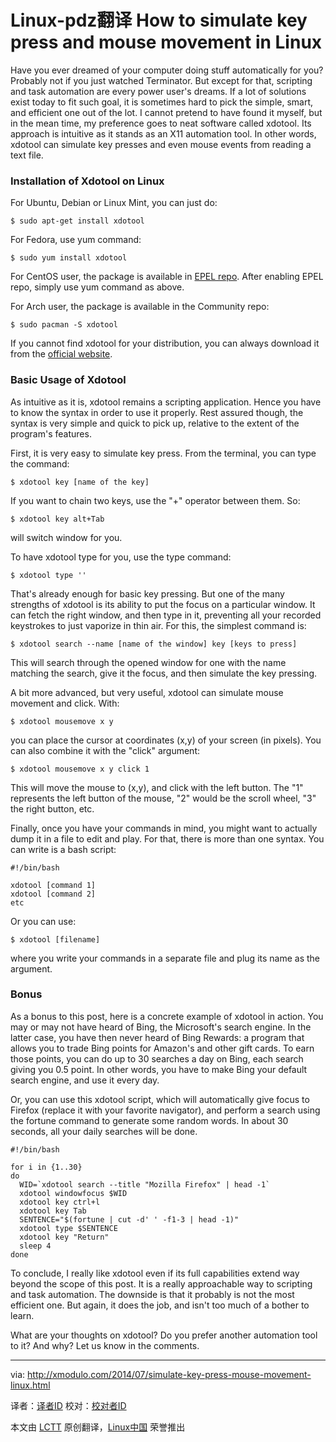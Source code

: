 Linux-pdz翻译
How to simulate key press and mouse movement in Linux
================================================================================
Have you ever dreamed of your computer doing stuff automatically for you? Probably not if you just watched Terminator. But except for that, scripting and task automation are every power user's dreams. If a lot of solutions exist today to fit such goal, it is sometimes hard to pick the simple, smart, and efficient one out of the lot. I cannot pretend to have found it myself, but in the mean time, my preference goes to neat software called xdotool. Its approach is intuitive as it stands as an X11 automation tool. In other words, xdotool can simulate key presses and even mouse events from reading a text file.

### Installation of Xdotool on Linux ###

For Ubuntu, Debian or Linux Mint, you can just do:

    $ sudo apt-get install xdotool 

For Fedora, use yum command:

    $ sudo yum install xdotool 

For CentOS user, the package is available in [EPEL repo][1]. After enabling EPEL repo, simply use yum command as above.

For Arch user, the package is available in the Community repo:

    $ sudo pacman -S xdotool 

If you cannot find xdotool for your distribution, you can always download it from the [official website][2].

### Basic Usage of Xdotool ###

As intuitive as it is, xdotool remains a scripting application. Hence you have to know the syntax in order to use it properly. Rest assured though, the syntax is very simple and quick to pick up, relative to the extent of the program's features.

First, it is very easy to simulate key press. From the terminal, you can type the command:

    $ xdotool key [name of the key] 

If you want to chain two keys, use the "+" operator between them. So:

    $ xdotool key alt+Tab 

will switch window for you.

To have xdotool type for you, use the type command:

    $ xdotool type '' 

That's already enough for basic key pressing. But one of the many strengths of xdotool is its ability to put the focus on a particular window. It can fetch the right window, and then type in it, preventing all your recorded keystrokes to just vaporize in thin air. For this, the simplest command is:

    $ xdotool search --name [name of the window] key [keys to press]

This will search through the opened window for one with the name matching the search, give it the focus, and then simulate the key pressing.

A bit more advanced, but very useful, xdotool can simulate mouse movement and click. With:

    $ xdotool mousemove x y 

you can place the cursor at coordinates (x,y) of your screen (in pixels). You can also combine it with the "click" argument:

    $ xdotool mousemove x y click 1 

This will move the mouse to (x,y), and click with the left button. The "1" represents the left button of the mouse, "2" would be the scroll wheel, "3" the right button, etc.

Finally, once you have your commands in mind, you might want to actually dump it in a file to edit and play. For that, there is more than one syntax. You can write is a bash script:

    #!/bin/bash
    
    xdotool [command 1]
    xdotool [command 2]
    etc

Or you can use:

    $ xdotool [filename] 

where you write your commands in a separate file and plug its name as the argument.

### Bonus ###

As a bonus to this post, here is a concrete example of xdotool in action. You may or may not have heard of Bing, the Microsoft's search engine. In the latter case, you have then never heard of Bing Rewards: a program that allows you to trade Bing points for Amazon's and other gift cards. To earn those points, you can do up to 30 searches a day on Bing, each search giving you 0.5 point. In other words, you have to make Bing your default search engine, and use it every day.

Or, you can use this xdotool script, which will automatically give focus to Firefox (replace it with your favorite navigator), and perform a search using the fortune command to generate some random words. In about 30 seconds, all your daily searches will be done.

    #!/bin/bash
     
    for i in {1..30}
    do
      WID=`xdotool search --title "Mozilla Firefox" | head -1`
      xdotool windowfocus $WID
      xdotool key ctrl+l
      xdotool key Tab
      SENTENCE="$(fortune | cut -d' ' -f1-3 | head -1)"
      xdotool type $SENTENCE
      xdotool key "Return"
      sleep 4
    done

To conclude, I really like xdotool even if its full capabilities extend way beyond the scope of this post. It is a really approachable way to scripting and task automation. The downside is that it probably is not the most efficient one. But again, it does the job, and isn't too much of a bother to learn.

What are your thoughts on xdotool? Do you prefer another automation tool to it? And why? Let us know in the comments.

--------------------------------------------------------------------------------

via: http://xmodulo.com/2014/07/simulate-key-press-mouse-movement-linux.html

译者：[译者ID](https://github.com/译者ID) 校对：[校对者ID](https://github.com/校对者ID)

本文由 [LCTT](https://github.com/LCTT/TranslateProject) 原创翻译，[Linux中国](http://linux.cn/) 荣誉推出

[1]:http://xmodulo.com/2013/03/how-to-set-up-epel-repository-on-centos.html
[2]:http://www.semicomplete.com/projects/xdotool/
